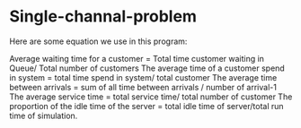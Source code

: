 # Single-channal-problem

Here are some equation we use in this program:

Average waiting time for a customer = Total time customer waiting in Queue/ Total number of customers
The average time of a customer spend in system = total time spend in system/ total customer
The average time between arrivals = sum of all time between arrivals / number of arrival-1
The average service time = total service time/ total number of customer
The proportion of the idle time of the server = total idle time of server/total run time of simulation.
